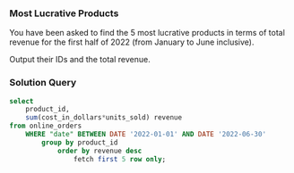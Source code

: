 ### Most Lucrative Products




You have been asked to find the 5 most lucrative products in terms of total revenue for the first half of 2022 (from January to June inclusive).


Output their IDs and the total revenue.

### Solution Query




```sql
select 
	product_id,
	sum(cost_in_dollars*units_sold) revenue
from online_orders
	WHERE "date" BETWEEN DATE '2022-01-01' AND DATE '2022-06-30'
		group by product_id
			order by revenue desc
				fetch first 5 row only;
```

